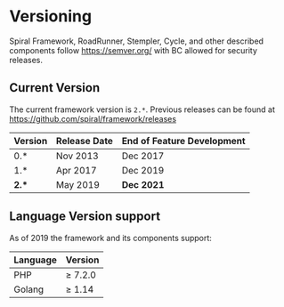 # Versioning
Spiral Framework, RoadRunner, Stempler, Cycle, and other described components follow https://semver.org/ with BC allowed for security 
releases.

## Current Version
The current framework version is `2.*`. Previous releases can be found at https://github.com/spiral/framework/releases

Version    | Release Date | End of Feature Development
---        | ---          | ---
0.*        | Nov 2013     | Dec 2017
1.*        | Apr 2017     | Dec 2019 
<b>2.*</b> | May 2019     | **Dec 2021**

## Language Version support
As of 2019 the framework and its components support:

Language | Version
---      | ---
PHP      | ≥ 7.2.0
Golang   | ≥ 1.14
